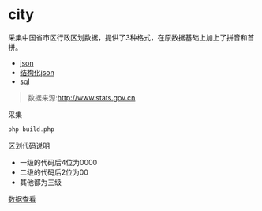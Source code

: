 # city

采集中国省市区行政区划数据，提供了3种格式，在原数据基础上加上了拼音和首拼。

* [json](json/city.json)
* [结构化json](json/city_struct.json)
* [sql](sql/city.sql)

> 数据来源:<http://www.stats.gov.cn>


采集

```php
php build.php
```


区划代码说明

* 一级的代码后4位为0000  
* 二级的代码后2位为00  
* 其他都为三级  

[数据查看](https://raw.githack.com/zhanguangcheng/city-stats/master/build/view.html)
